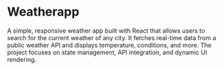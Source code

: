 # Weatherapp
A simple, responsive weather app built with React that allows users to search for the current weather of any city. It fetches real-time data from a public weather API and displays temperature, conditions, and more. The project focuses on state management, API integration, and dynamic UI rendering.

